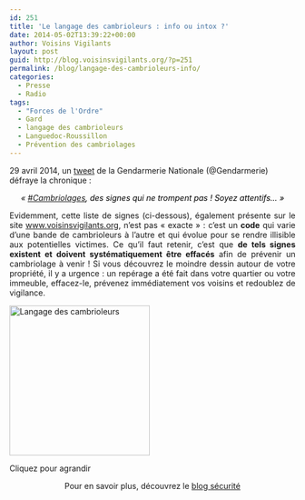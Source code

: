 ```yaml
---
id: 251
title: 'Le langage des cambrioleurs : info ou intox ?'
date: 2014-05-02T13:39:22+00:00
author: Voisins Vigilants
layout: post
guid: http://blog.voisinsvigilants.org/?p=251
permalink: /blog/langage-des-cambrioleurs-info/
categories:
  - Presse
  - Radio
tags:
  - "Forces de l'Ordre"
  - Gard
  - langage des cambrioleurs
  - Languedoc-Roussillon
  - Prévention des cambriolages
---
```

29 avril 2014, un <a href="http://twitter.com/Gendarmerie/status/461084813579919360/photo/1" target="_blank">tweet</a> de la Gendarmerie Nationale (@Gendarmerie) défraye la chronique :

<p style="text-align: center">
  <em>« <a href="https://twitter.com/hashtag/cambriolages?src=hash" target="_blank">#Cambriolages</a></em><span style="font-style: italic;color: #000000">, des signes qui ne trompent pas ! Soyez attentifs… »</span>
</p>

<p style="text-align: justify">
  Evidemment, cette liste de signes (ci-dessous), également présente sur le site <a href="http://www.voisinsvigilants.org/techniques_de_cambriolages" target="_blank">www.voisinsvigilants.org</a>, n&rsquo;est pas &laquo;&nbsp;exacte&nbsp;&raquo; : c&rsquo;est un <strong>code</strong> qui varie d&rsquo;une bande de cambrioleurs à l&rsquo;autre et qui évolue pour se rendre illisible aux potentielles victimes. Ce qu&rsquo;il faut retenir, c&rsquo;est que <strong>de tels signes existent et doivent systématiquement être effacés</strong> afin de prévenir un cambriolage à venir ! Si vous découvrez le moindre dessin autour de votre propriété, il y a urgence : un repérage a été fait dans votre quartier ou votre immeuble, effacez-le, prévenez immédiatement vos voisins et redoublez de vigilance.
</p>

<div id="attachment_414" style="width: 257px" class="wp-caption aligncenter">
  <img class="wp-image-414" src="http://blog.voisinsvigilants.org/presse/wp-content/uploads/sites/5/2014/05/Liste-signes-cambrioleurs-280x300.jpg" alt="Langage des cambrioleurs" width="247" height="264" />
  
  <p class="wp-caption-text">
    Cliquez pour agrandir
  </p>
</div>

<p style="text-align: center">
  Pour en savoir plus, découvrez le <a href="http://blog.voisinsvigilants.org/securite/" target="_blank">blog sécurité</a>
</p>